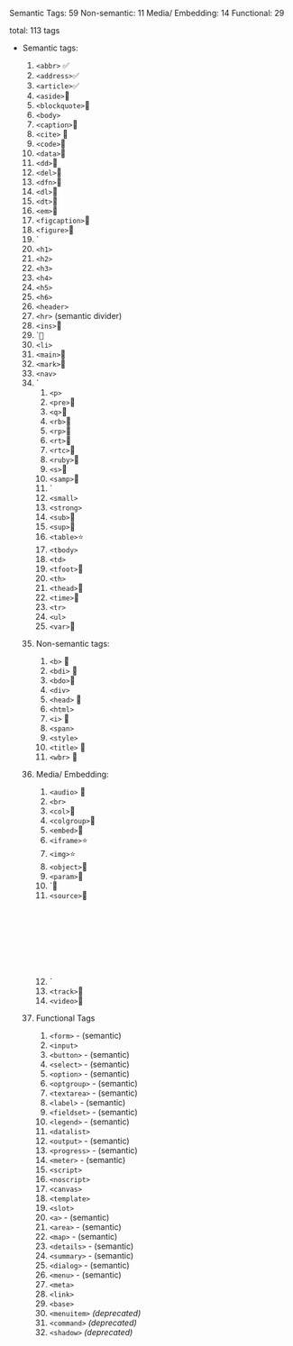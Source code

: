 Semantic Tags: 59
Non-semantic: 11
Media/ Embedding: 14
Functional: 29

total: 113 tags

- Semantic tags:

  1.  `<abbr>` ✅
  2.  `<address>`✅
  3.  `<article>`✅
  4.  `<aside>`🛑
  5.  `<blockquote>`🛑
  6.  `<body>`
  7.  `<caption>`🛑
  8.  `<cite>` 🛑
  9.  `<code>`🛑
  10. `<data>`🛑
  11. `<dd>`🛑
  12. `<del>`🛑
  13. `<dfn>`🛑
  14. `<dl>`🛑
  15. `<dt>`🛑
  16. `<em>`🛑
  17. `<figcaption>`🛑
  18. `<figure>`🛑
  19. `<footer>
  20. `<h1>`
  21. `<h2>`
  22. `<h3>`
  23. `<h4>`
  24. `<h5>`
  25. `<h6>`
  26. `<header>`
  27. `<hr>` (semantic divider)
  28. `<ins>`🛑
  29. `<kbd>🛑
  30. `<li>`
  31. `<main>`🛑
  32. `<mark>`🛑
  33. `<nav>`
  34. `<ol>
  35. `<p>`
  36. `<pre>`🛑
  37. `<q>`🛑
  38. `<rb>`🛑
  39. `<rp>`🛑
  40. `<rt>`🛑
  41. `<rtc>`🛑
  42. `<ruby>`🛑
  43. `<s>`🛑
  44. `<samp>`🛑
  45. `<section>
  46. `<small>`
  47. `<strong>`
  48. `<sub>`🛑
  49. `<sup>`🛑
  50. `<table>`⭐️
  51. `<tbody>`
  52. `<td>`
  53. `<tfoot>`🛑
  54. `<th>`
  55. `<thead>`🛑
  56. `<time>`🛑
  57. `<tr>`
  58. `<ul>`
  59. `<var>`🛑

- Non-semantic tags:

  1.  `<b>` 🔴
  2.  `<bdi>` 🔴
  3.  `<bdo>`🔴
  4.  `<div>`
  5.  `<head>` 🔴
  6.  `<html>`
  7.  `<i>` 🔴
  8.  `<span>`
  9.  `<style>`
  10. `<title>` 🔴
  11. `<wbr>` 🔴

- Media/ Embedding:

  1.  `<audio>` 🔴
  2.  `<br>`
  3.  `<col>`🔴
  4.  `<colgroup>`🔴
  5.  `<embed>`🔴
  6.  `<iframe>`⭐️
  7.  `<img>`⭐️
  8.  `<object>`🔴
  9.  `<param>`🔴
  10. `<picture>🔴
  11. `<source>`🔴
  12. `<svg>🔴
  13. `<track>`🔴
  14. `<video>`🔴

- Functional Tags
  1.  `<form>` - (semantic)
  2.  `<input>`
  3.  `<button>` - (semantic)
  4.  `<select>` - (semantic)
  5.  `<option>` - (semantic)
  6.  `<optgroup>` - (semantic)
  7.  `<textarea>` - (semantic)
  8.  `<label>` - (semantic)
  9.  `<fieldset>` - (semantic)
  10. `<legend>` - (semantic)
  11. `<datalist>`
  12. `<output>` - (semantic)
  13. `<progress>` - (semantic)
  14. `<meter>` - (semantic)
  15. `<script>`
  16. `<noscript>`
  17. `<canvas>`
  18. `<template>`
  19. `<slot>`
  20. `<a>` - (semantic)
  21. `<area>` - (semantic)
  22. `<map>` - (semantic)
  23. `<details>` - (semantic)
  24. `<summary>` - (semantic)
  25. `<dialog>` - (semantic)
  26. `<menu>` - (semantic)
  27. `<meta>`
  28. `<link>`
  29. `<base>`
  30. `<menuitem>` _(deprecated)_
  31. `<command>` _(deprecated)_
  32. `<shadow>` _(deprecated)_
